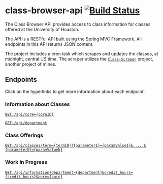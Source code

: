 # class-browser-api [![Build Status](https://travis-ci.org/robert-vo/class-browser-api.svg?branch=master)](https://travis-ci.org/robert-vo/class-browser-api)

The Class Browser API provides access to class information for classes offered at the University of Houston. 

The API is a RESTful API built using the Spring MVC Framework. All endpoints in this API returns JSON content.

The project includes a cron task which scrapes and updates the classes, at midnight, central US time. The scraper utilizes the [<code>Class-Scraper</code>](https://github.com/robert-vo/Class-Scraper) project, another project of mines. 

## Endpoints
Click on the hyperlinks to get more information about each endpoint. 

### Information about Classes
[<code>GET:</code>```/api/core={coreID}```](CORE.md)

[<code>GET:</code>```/api/department```](DEPARTMENT.md)

### Class Offerings
[<code>GET:</code>```/api/classes/term={termID}?{parameter1}={paramValue1}& ... &{parameterN}={paramValueN}```](TERM.md)

### Work In Progress
[<code>GET:</code>```/api/information?department={department}&credit_hours={credit_hours}&core={core}```](CLASS_INFORMATION.md)
